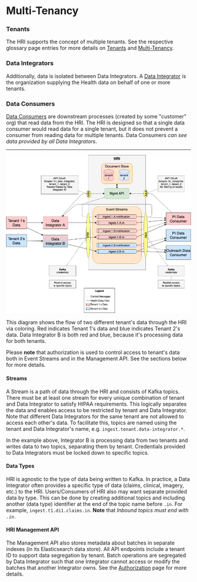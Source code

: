 # Multi-Tenancy

### Tenants
The HRI supports the concept of multiple tenants. See the respective glossary page entries for more details on [Tenants](glossary.md#tenant) and [Multi-Tenancy](glossary.md#multitenancy). 

### Data Integrators
Additionally, data is isolated between Data Integrators. A [Data Integrator](glossary.md#data-integrator) is the organization supplying the Health data on behalf of one or more tenants. 

### Data Consumers
[Data Consumers](glossary.md#data-consumer) are downstream processes (created by some "customer" org) that read data from the HRI. The HRI is designed so that a single data consumer would read data for a single tenant, but it does not prevent a consumer from reading data for multiple tenants. Data Consumers _can see data provided by all Data Integrators_. 

---
![core-architecture](images/multitenancy.png)


This diagram shows the flow of two different tenant's data through the HRI via coloring. Red indicates Tenant 1's data and blue indicates Tenant 2's data. Data Integrator B is both red and blue, because it's processing data for both tenants. 

Please **note** that authorization is used to control access to tenant's data both in Event Streams and in the Management API. See the sections below for more details. 

#### Streams
A Stream is a path of data through the HRI and consists of Kafka topics. There must be at least one stream for every unique combination of tenant and Data Integrator to satisfy HIPAA requirements. This logically separates the data and enables access to be restricted by tenant and Data Integrator. Note that different Data Integrators for the same tenant are not allowed to access each other's data. To facilitate this, topics are named using the tenant and Data Integrator's name, e.g. `ingest.tenant.data-integrator.*`.

In the example above, Integrator B is processing data from two tenants and writes data to two topics, separating them by tenant. Credentials provided to Data Integrators must be locked down to specific topics.

#### Data Types
HRI is agnostic to the type of data being written to Kafka. In practice, a Data Integrator often provides a specific type of data (claims, clinical, imagery, etc.) to the HRI. Users/Consumers of HRI also may want separate provided data by type. This can be done by creating additional topics and including another (data type) identifier at the end of the topic name before `.in`.  For example, `ingest.t1.di1.claims.in`.  **Note** that _Inbound topics must end with `.in`_.

#### HRI Management API
The Management API also stores metadata about batches in separate indexes (in its Elasticsearch data store). All API endpoints include a tenant ID to support data segregation by tenant. Batch operations are segregated by Data Integrator such that one Integrator cannot access or modify the batches that another Integrator owns. See the [Authorization](auth.md) page for more details.